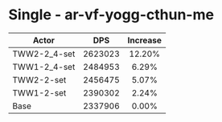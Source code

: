 # Single - ar-vf-yogg-cthun-me
| Actor | DPS | Increase |
|---|:---:|:---:|
|TWW2-2_4-set|2623023|12.20%|
|TWW1-2_4-set|2484953|6.29%|
|TWW2-2-set|2456475|5.07%|
|TWW1-2-set|2390302|2.24%|
|Base|2337906|0.00%|
